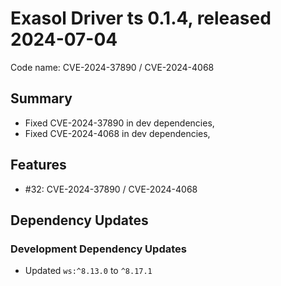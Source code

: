 # Exasol Driver ts 0.1.4, released 2024-07-04

Code name: CVE-2024-37890 / CVE-2024-4068

## Summary
- Fixed CVE-2024-37890 in dev dependencies,
- Fixed CVE-2024-4068 in dev dependencies,
## Features

* #32: CVE-2024-37890 / CVE-2024-4068

## Dependency Updates

### Development Dependency Updates

* Updated `ws:^8.13.0` to `^8.17.1`
